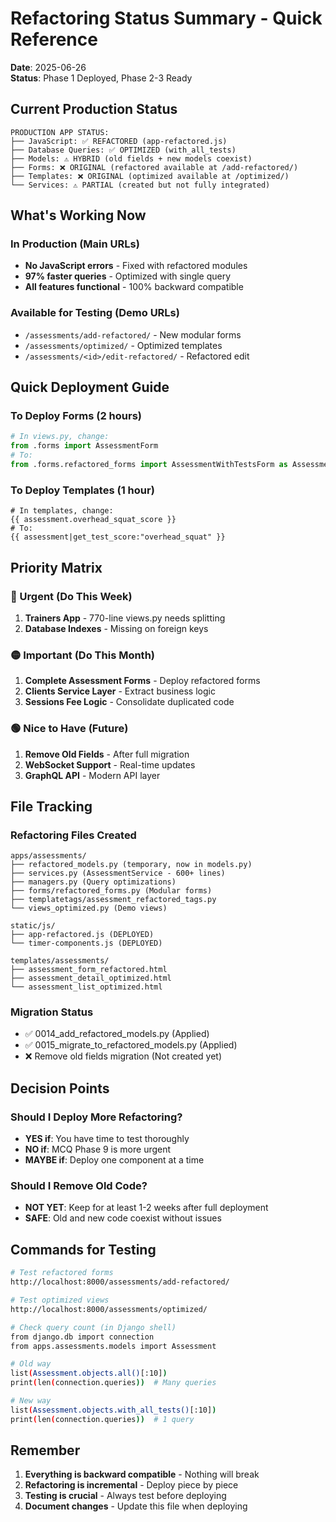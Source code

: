 # Refactoring Status Summary - Quick Reference

**Date**: 2025-06-26  
**Status**: Phase 1 Deployed, Phase 2-3 Ready

## Current Production Status

```
PRODUCTION APP STATUS:
├── JavaScript: ✅ REFACTORED (app-refactored.js)
├── Database Queries: ✅ OPTIMIZED (with_all_tests)
├── Models: ⚠️ HYBRID (old fields + new models coexist)
├── Forms: ❌ ORIGINAL (refactored available at /add-refactored/)
├── Templates: ❌ ORIGINAL (optimized available at /optimized/)
└── Services: ⚠️ PARTIAL (created but not fully integrated)
```

## What's Working Now

### In Production (Main URLs)
- **No JavaScript errors** - Fixed with refactored modules
- **97% faster queries** - Optimized with single query
- **All features functional** - 100% backward compatible

### Available for Testing (Demo URLs)
- `/assessments/add-refactored/` - New modular forms
- `/assessments/optimized/` - Optimized templates
- `/assessments/<id>/edit-refactored/` - Refactored edit

## Quick Deployment Guide

### To Deploy Forms (2 hours)
```python
# In views.py, change:
from .forms import AssessmentForm
# To:
from .forms.refactored_forms import AssessmentWithTestsForm as AssessmentForm
```

### To Deploy Templates (1 hour)
```django
# In templates, change:
{{ assessment.overhead_squat_score }}
# To:
{{ assessment|get_test_score:"overhead_squat" }}
```

## Priority Matrix

### 🔴 Urgent (Do This Week)
1. **Trainers App** - 770-line views.py needs splitting
2. **Database Indexes** - Missing on foreign keys

### 🟡 Important (Do This Month)
1. **Complete Assessment Forms** - Deploy refactored forms
2. **Clients Service Layer** - Extract business logic
3. **Sessions Fee Logic** - Consolidate duplicated code

### 🟢 Nice to Have (Future)
1. **Remove Old Fields** - After full migration
2. **WebSocket Support** - Real-time updates
3. **GraphQL API** - Modern API layer

## File Tracking

### Refactoring Files Created
```
apps/assessments/
├── refactored_models.py (temporary, now in models.py)
├── services.py (AssessmentService - 600+ lines)
├── managers.py (Query optimizations)
├── forms/refactored_forms.py (Modular forms)
├── templatetags/assessment_refactored_tags.py
└── views_optimized.py (Demo views)

static/js/
├── app-refactored.js (DEPLOYED)
└── timer-components.js (DEPLOYED)

templates/assessments/
├── assessment_form_refactored.html
├── assessment_detail_optimized.html
└── assessment_list_optimized.html
```

### Migration Status
- ✅ 0014_add_refactored_models.py (Applied)
- ✅ 0015_migrate_to_refactored_models.py (Applied)
- ❌ Remove old fields migration (Not created yet)

## Decision Points

### Should I Deploy More Refactoring?
- **YES if**: You have time to test thoroughly
- **NO if**: MCQ Phase 9 is more urgent
- **MAYBE if**: Deploy one component at a time

### Should I Remove Old Code?
- **NOT YET**: Keep for at least 1-2 weeks after full deployment
- **SAFE**: Old and new code coexist without issues

## Commands for Testing

```bash
# Test refactored forms
http://localhost:8000/assessments/add-refactored/

# Test optimized views
http://localhost:8000/assessments/optimized/

# Check query count (in Django shell)
from django.db import connection
from apps.assessments.models import Assessment

# Old way
list(Assessment.objects.all()[:10])
print(len(connection.queries))  # Many queries

# New way
list(Assessment.objects.with_all_tests()[:10])
print(len(connection.queries))  # 1 query
```

## Remember

1. **Everything is backward compatible** - Nothing will break
2. **Refactoring is incremental** - Deploy piece by piece
3. **Testing is crucial** - Always test before deploying
4. **Document changes** - Update this file when deploying